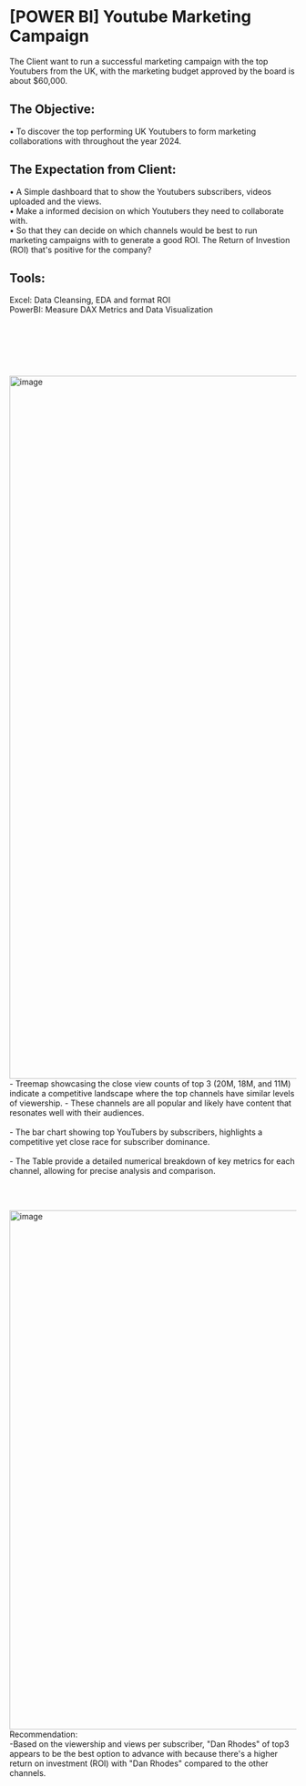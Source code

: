 # [POWER BI] Youtube Marketing Campaign

The Client want to run a successful marketing campaign with the top Youtubers from the UK, with the marketing budget approved by the board is about $60,000.

## The Objective: 

• To discover the top performing UK Youtubers to form marketing collaborations with throughout the year 2024. <br/>

## The Expectation from Client: 

• A Simple dashboard that to show the Youtubers subscribers, videos uploaded and the views. <br/>
• Make a informed decision on which Youtubers they need to collaborate with. <br/>
• So that they can decide on which channels would be best to run marketing campaigns with to generate a good ROl. The Return of Investion (ROI) that's positive for the company? <br/>

## Tools: 
Excel: Data Cleansing, EDA and format ROI <br/>
PowerBI: Measure DAX Metrics and Data Visualization

<pre>




   
</pre>

<img width="1235" alt="image" src="https://github.com/Inyourdreams12/Marketing-Campaign-Running_PowerBI_Excel/assets/119731058/de8a0a03-e347-468a-9df4-bccba36775bc">

<br/>
- Treemap showcasing the close view counts of top 3 (20M, 18M, and 11M) indicate a competitive landscape where the top channels have similar levels of viewership.
- These channels are all popular and likely have content that resonates well with their audiences.
<br/>
<br/>
- The bar chart showing top YouTubers by subscribers, highlights a competitive yet close race for subscriber dominance.
<br/>
<br/>
- The Table provide a detailed numerical breakdown of key metrics for each channel, allowing for precise analysis and comparison.<br/>
<br/>
<pre>




   
</pre>
<img width="912" alt="image" src="https://github.com/Inyourdreams12/Marketing-Campaign-Running_PowerBI_Excel/assets/119731058/7aa55ec0-ddce-4025-a45d-b4424cb8f753">
<br/>
Recommendation:<br/>
-Based on the viewership and views per subscriber, "Dan Rhodes" of top3 appears to be the best option to advance with because there's a higher return on investment (ROI) with "Dan Rhodes" compared to the other channels.
